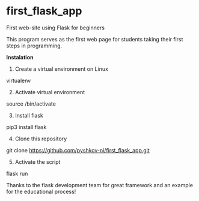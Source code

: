 # first_flask_app
First web-site using Flask for beginners

This program serves as the first web page for students taking their first steps in programming.

**Instalation**
1. Create a virtual environment on Linux

virtualenv <name>

2. Activate virtual environment
  
source <name>/bin/activate  
  
3. Install flask
  
pip3 install flask

4. Clone this repository
  
git clone https://github.com/pyshkov-ni/first_flask_app.git

5. Activate the script
  
flask run
  
  Thanks to the flask development team for great framework and an example for the educational process!
